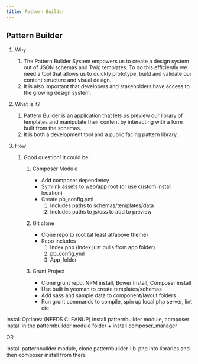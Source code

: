 ```yaml
---
title: Pattern Builder
---
```


## Pattern Builder

1. Why
    1. The Pattern Builder System empowers us to create a design system out of JSON schemas and Twig templates. To do this efficiently we need a tool that allows us to quickly prototype, build and validate our content structure and visual design.
    2. It is also important that developers and stakeholders have access to the growing design system.

2. What is it?
    1. Pattern Builder is an application that lets us preview our library of templates and manipulate their content by interacting with a form built from the schemas.
    2. It is both a development tool and a public facing pattern library.

3. How
    1. Good question! It could be:
        1. Composer Module
            - Add composer dependency
            - Symlink assets to web/app root (or use custom install location)
            - Create pb_config.yml
                1. Includes paths to schemas/templates/data
                2. Includes paths to js/css to add to preview

        2. Git clone
            - Clone repo to root (at least at/above theme)
            - Repo includes
                1. Index.php (index just pulls from app folder)
                2. pb_config.yml
                3. App_folder

        3. Grunt Project
            - Clone grunt repo. NPM install, Bower Install, Composer install
            - Use built in yeoman to create templates/schemas
            - Add sass and sample data to component/layout folders
            - Run grunt commands to compile, spin up local php server, lint etc


Install Options: (NEEDS CLEANUP)
install patternbuilder module, composer install in the patternbuilder module folder + install composer_manager 

OR 

install patternbuilder module, clone patternbuilder-lib-php into libraries and then composer install from there
